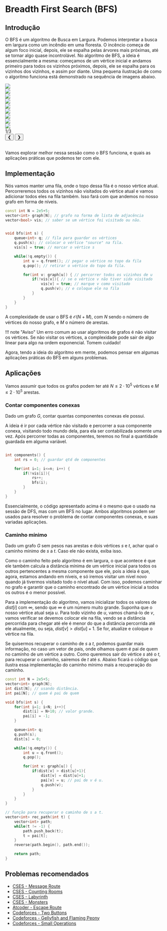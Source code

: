 # Breadth First Search (BFS)

## Introdução

O BFS é um algoritmo de Busca em Largura. Podemos interpretar a busca em largura como um incêndio em uma floresta. O incêncio começa de algum foco inicial, depois, ele se espalha pelas árvores mais próximas, até se tornar algo quase incontrolável. No algoritmo de BFS, a ideia é essencialmente a mesma: começamos de um vértice inicial e andamos primeiro para todos os vizinhos próximos, depois, ele se espalha para os vizinhos dos vizinhos, e assim por diante. Uma pequena ilustração de como o algoritmo funciona está demonstrado na sequência de imagens abaixo.

<div class="slider-wrapper">
  <!-- área de slides -->
  <div class="slides-container">
    <div class="image-sliderfade fade"><img src="../../../../assets/graphs/algorithms/bfs/bfs1.png" /></div>
    <div class="image-sliderfade fade"><img src="../../../../assets/graphs/algorithms/bfs/bfs2.png" /></div>
    <div class="image-sliderfade fade"><img src="../../../../assets/graphs/algorithms/bfs/bfs3.png" /></div>
    <div class="image-sliderfade fade"><img src="../../../../assets/graphs/algorithms/bfs/bfs4.png" /></div>
    <div class="image-sliderfade fade"><img src="../../../../assets/graphs/algorithms/bfs/bfs5.png" /></div>
    <div class="image-sliderfade fade"><img src="../../../../assets/graphs/algorithms/bfs/bfs6.png" /></div>
    <div class="image-sliderfade fade"><img src="../../../../assets/graphs/algorithms/bfs/bfs7.png" /></div>
    <div class="image-sliderfade fade"><img src="../../../../assets/graphs/algorithms/bfs/bfs8.png" /></div>
    <div class="image-sliderfade fade"><img src="../../../../assets/graphs/algorithms/bfs/bfs9.png" /></div>

  </div>

  <!-- índice no canto -->
  <div class="slide-index">1/3</div>

  <!-- barra de controles fixa embaixo -->
  <div class="controls-bar">
    <button class="ctrl prev" onclick="plusSlides(-1)">❮</button>
    <button class="ctrl next" onclick="plusSlides(1)">❯</button>
  </div>
</div>
<br>

Vamos explorar melhor nessa sessão como o BFS funciona, e quais as aplicações práticas que podemos ter com ele.

## Implementação

Nós vamos manter uma fila, onde o topo dessa fila é o nosso vértice atual. Percorreremos todos os vizinhos não visitados do vértice atual e vamos adicionar todos eles na fila também. Isso fará com que andemos no nosso grafo em forma de níveis.

```cpp title="bfs.cpp" linenums="1"
const int N = 2e5+5;
vector<int> graph[N]; // grafo na forma de lista de adjacência
vector<bool> vis; // saber se um vértice foi visitado ou não.


void bfs(int s) {
    queue<int> q; // fila para guardar os vértices
    q.push(s); // colocar o vértice "source" na fila.
    vis[s] = true; // marcar o vértice s

    while(!q.empty()) {
        int u = q.front(); // pegar o vértice no topo da fila
        q.pop(); // retirar o vértice do topo da fila.

        for(int v: graph[u]) { // percorrer todos os vizinhos de u
            if(!vis[v]){ // se o vértice v não tiver sido visitado
                vis[v] = true; // marque v como visitado
                q.push(v); // e coloque ele na fila
            }
        }
    }
}
```

A complexidade de usar o BFS é $\mathcal{O}(N + M)$, com $N$ sendo o número de vértices do nosso grafo, e $M$ o número de arestas.

!!! note "Aviso"
    Um erro comum ao usar algoritmos de grafos é não visitar os vértices. Se não visitar os vértices, a complexidade pode sair de algo linear para algo na ordem exponencial. Tomem cuidado!

Agora, tendo a ideia do algoritmo em mente, podemos pensar em algumas aplicações práticas do BFS em alguns problemas.

## Aplicações

Vamos assumir que todos os grafos podem ter até $N \le 2\cdot 10^{5}$ vértices e $M \le 2\cdot 10^{5}$ arestas.

### Contar componentes conexas

Dado um grafo $G$, contar quantas componentes conexas ele possui.

A ideia é ir por cada vértice não visitado e percorrer a sua componente conexa, visitando todo mundo dela, para ela ser contabilizada somente uma vez. Após percorrer todas as componentes, teremos no final a quantidade guardada em alguma variável.

```cpp title="connected_component.cpp" linenums="1"

int components() {
	int rs = 0; // guardar qtd de componentes

	for(int i=1; i<=n; i++) {
		if(!vis[i]){
			rs++;
			bfs(i);
		}
	}
}

```

Essencialmente, o código apresentado acima é o mesmo que o usado na sessão de DFS, mas com um BFS no lugar. Ambos algoritmos podem ser usados para resolver o problema de contar componentes conexas, e suas variadas aplicações.

### Caminho mínimo

Dado um grafo $G$ sem pesos nas arestas e dois vértices $s$ e $t$, achar qual o caminho mínimo de $s$ a $t$. Caso ele não exista, exiba isso.

Como o caminho feito pelo algoritmo é em largura, o que acontece é que ele também calcula a distância mínima de um vértice inicial para todos os outros pertencentes a mesma componente que ele, pois a ideia é que, agora, estamos andando em níveis, e só iremos visitar um nível novo quando já tivermos visitado todo o nível atual. Com isso, podemos caminhar no grafo e garantir que o caminho encontrado de um vértice inicial a todos os outros é o menor possível.

Para a implementação do algoritmo, vamos inicializar todos os valores de $dist[i]$ com $\infty$, sendo que $\infty$ é um número muito grande. Suponha que o nosso vértice atual seja $u$. Para todo vizinho de $u$, vamos chamá-lo de $v$, vamos verificar se devemos colocar ele na fila, vendo se a distância percorrida para chegar até ele é menor do que a distância percorrida até ele atualmente, ou seja, $dist[v] > dist[u]+1$. Se for, atualize e coloque o vértice na fila.

Se quisermos recuperar o caminho de $s$ a $t$, podemos guardar mais informação, no caso um vetor de pais, onde olhamos quem é pai de quem no caminho de um vértice a outro. Como queremos sair do vértice $s$ até o $t$, para recuperar o caminho, sairemos de $t$ até $s$. Abaixo ficará o código que ilustra essa implementação do caminho mínimo mais a recuperação do caminho.

```cpp title="min_path.cpp" linenums="1"
const int N = 2e5+5;
vector<int> graph[N];
int dist[N]; // usando distância.
int pai[N]; // quem é pai de quem

void bfs(int s) {
	for(int i=1; i<N; i++){
		dist[i] = N+10; // valor grande.
		pai[i] = -1;
	}

    queue<int> q;
    q.push(s);
	dist[s] = 0;

    while(!q.empty()) {
        int u = q.front();
        q.pop();

        for(int v: graph[u]) {
            if(dist[v] > dist[u]+1){
				dist[v] = dist[u]+1;
				pai[v] = u; // pai de v é u.
				q.push(v);
			}
        }
    }
}

// função para recuperar o caminho de s a t.
vector<int> rec_path(int t) {
	vector<int> path;
	while(t != -1) {
		path.push_back(t);
		t = pai[t];
	}
	reverse(path.begin(), path.end());

	return path;
}
```

## Problemas recomendados
- <a href="https://cses.fi/problemset/task/1667" target="_blank">CSES - Message Route</a>
- <a href="https://cses.fi/problemset/task/1192" target="_blank">CSES - Counting Rooms</a>
- <a href="https://cses.fi/problemset/task/1193" target="_blank">CSES - Labyrinth</a>
- <a href="https://cses.fi/problemset/task/1194" target="_blank">CSES - Monsters</a>
- <a href="https://atcoder.jp/contests/abc405/tasks/abc405_d" target="_blank">Atcoder - Escape Route</a>
- <a href="https://codeforces.com/contest/520/problem/B" target="_blank">Codeforces - Two Buttons</a>
- <a href="https://codeforces.com/contest/2116/problem/C" target="_blank">Codeforces - Gellyfish and Flaming Peony</a>
- <a href="https://codeforces.com/contest/2114/problem/F" target="_blank">Codeforces - Small Operations</a>